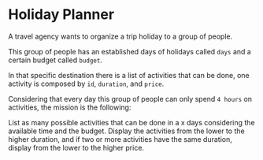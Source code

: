 # Holiday Planner

A travel agency wants to organize a trip holiday to a group of people.

This group of people has an established days of holidays called `days` and a certain budget called `budget`.

In that specific destination there is a list of activities that can be done, one activity is composed by `id`, `duration`, and `price`.

Considering that every day this group of people can only spend `4 hours` on activities, the mission is the following:

List as many possible activities that can be done in a x days considering the available time and the budget.
Display the activities from the lower to the higher duration, and if two or more activities have the same duration, display from the lower to the higher price.
